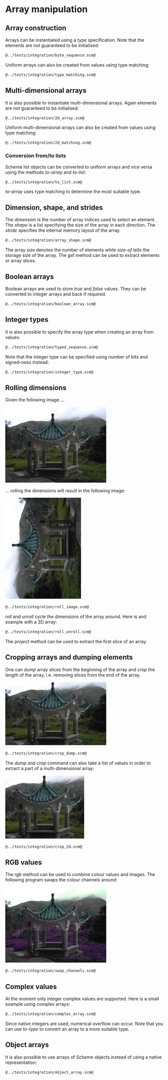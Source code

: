 # Array manipulation
## Array construction

Arrays can be instantiated using a type specification. Note that the elements are not guaranteed to be initialised:

```Scheme
@../tests/integration/byte_sequence.scm@
```

Uniform arrays can also be created from values using type matching:

```Scheme
@../tests/integration/type_matching.scm@
```

## Multi-dimensional arrays

It is also possible to instantiate multi-dimensional arrays. Again elements are not guaranteed to be initialised:

```Scheme
@../tests/integration/2d_array.scm@
```

Uniform multi-dimensional arrays can also be created from values using type matching:

```Scheme
@../tests/integration/2d_matching.scm@
```

### Conversion from/to lists

Scheme list objects can be converted to uniform arrays and vice versa using the methods *to-array* and *to-list*:

```Scheme
@../tests/integration/to_list.scm@
```

*to-array* uses type matching to determine the most suitable type.

## Dimension, shape, and strides

The *dimension* is the number of array indices used to select an element. The *shape* is a list specifying the size of the array in each direction. The *stride* specifies the internal memory layout of the array.

```Scheme
@../tests/integration/array_shape.scm@
```

The array *size* denotes the number of elements while *size-of* tells the storage size of the array. The *get* method can be used to extract elements or array slices.

## Boolean arrays

Boolean arrays are used to store *true* and *false* values. They can be converted to integer arrays and back if required.

```Scheme
@../tests/integration/boolean_array.scm@
```

## Integer types

It is also possible to specify the array type when creating an array from values:

```Scheme
@../tests/integration/typed_sequence.scm@
```

Note that the integer type can be specified using number of bits and signed-ness instead:

```Scheme
@../tests/integration/integer_type.scm@
```

## Rolling dimensions

Given the following image ...

![](pavillion.jpg "Test input image")

... rolling the dimensions will result in the following image:

![](rolled.jpg "Dimension rolled")

```Scheme
@../tests/integration/roll_image.scm@
```

*roll* and *unroll* cycle the dimensions of the array around. Here is and example with a 3D array:

```Scheme
@../tests/integration/roll_unroll.scm@
```

The *project* method can be used to extract the first slice of an array.

## Cropping arrays and dumping elements

One can *dump* array slices from the beginning of the array and *crop* the length of the array, i.e. removing slices from the end of the array.

![](cropped.jpg "Cropped image")

```Scheme
@../tests/integration/crop_dump.scm@
```

The *dump* and *crop* command can also take a list of values in order to extract a part of a multi-dimensional array:

![](crop2d.jpg "2d cropped image")

```Scheme
@../tests/integration/crop_2d.scm@
```

## RGB values

The *rgb* method can be used to combine colour values and images. The following program swaps the colour channels around:

![](swap-channels.jpg "Image with colour channels swapped")

```Scheme
@../tests/integration/swap_channels.scm@
```

## Complex values

At the moment only integer complex values are supported. Here is a small example using complex arrays:

```Scheme
@../tests/integration/complex_array.scm@
```

Since native integers are used, numerical overflow can occur.
Note that you can use *to-type* to convert an array to a more suitable type.

## Object arrays

It is also possible to use arrays of Scheme objects instead of using a native representation:

```Scheme
@../tests/integration/object_array.scm@
```
